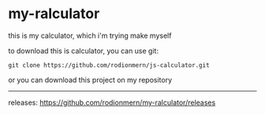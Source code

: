 # my-ralculator

this is my calculator, which i'm trying make myself

to download this is calculator, you can use git:

```
git clone https://github.com/rodionmern/js-calculator.git
```

or you can download this project on my repository

---

releases: https://github.com/rodionmern/my-ralculator/releases
